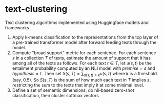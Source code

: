 # text-clustering

Text clustering algorithms implemented using Huggingface models and frameworks.

1. Apply k-means classification to the representations from the top layer of a pre-trained transformer model after forward feeding texts through the model.
2. Compute "broad support" metric for each sentence. For each sentence $s$ in a collection $T$ of texts, estimate the amount of support that it has among all of the texts as follows.  For each text $t \in T$, let $u(s,t)$ be the entailment probability computed by an NLI model with $premise = s$ and $hypothesis = t$.  Then set $S(s, T) = \sum_{u(s,t) > k}u(s,t)$ where $k$ is a threshold (say, $0.5$).  So $S(s,T)$ is the sum of how much each text in $T$ implies $s$, restricting the sum to the texts that imply it at some minimal level.
3. Define a set of semantic dimensions, do nli-based zero-shot classification, then cluster softmax vectors

